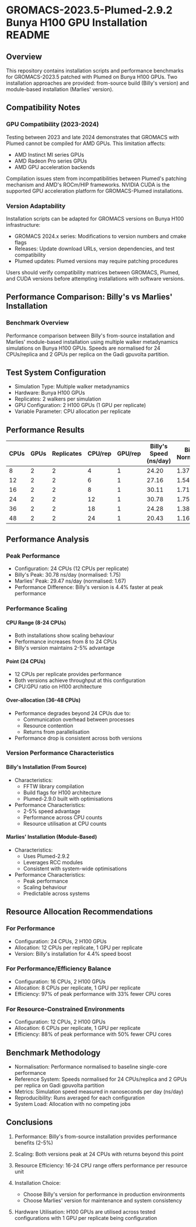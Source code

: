 # GROMACS-2023.5-Plumed-2.9.2 Bunya H100 GPU Installation README

## Overview
This repository contains installation scripts and performance benchmarks for GROMACS-2023.5 patched with Plumed on Bunya H100 GPUs. Two installation approaches are provided: from-source build (Billy's version) and module-based installation (Marlies' version).

## Compatibility Notes

### GPU Compatibility (2023-2024)
Testing between 2023 and late 2024 demonstrates that GROMACS with Plumed cannot be compiled for AMD GPUs. This limitation affects:
- AMD Instinct MI series GPUs
- AMD Radeon Pro series GPUs  
- AMD GPU acceleration backends

Compilation issues stem from incompatibilities between Plumed's patching mechanism and AMD's ROCm/HIP frameworks. NVIDIA CUDA is the supported GPU acceleration platform for GROMACS-Plumed installations.

### Version Adaptability
Installation scripts can be adapted for GROMACS versions on Bunya H100 infrastructure:
- GROMACS 2024.x series: Modifications to version numbers and cmake flags
- Releases: Update download URLs, version dependencies, and test compatibility
- Plumed updates: Plumed versions may require patching procedures

Users should verify compatibility matrices between GROMACS, Plumed, and CUDA versions before attempting installations with software versions.

## Performance Comparison: Billy's vs Marlies' Installation

### Benchmark Overview
Performance comparison between Billy's from-source installation and Marlies' module-based installation using multiple walker metadynamics simulations on Bunya H100 GPUs. Speeds are normalised for 24 CPUs/replica and 2 GPUs per replica on the Gadi gpuvolta partition.

## Test System Configuration
- Simulation Type: Multiple walker metadynamics
- Hardware: Bunya H100 GPUs
- Replicates: 2 walkers per simulation
- GPU Configuration: 2 H100 GPUs (1 GPU per replicate)
- Variable Parameter: CPU allocation per replicate

## Performance Results

| CPUs | GPUs | Replicates | CPU/rep | GPU/rep | Billy's Speed (ns/day) | Billy's Normalised | Marlies' Speed (ns/day) | Marlies' Normalised |
|------|------|------------|---------|---------|------------------------|-------------------|-------------------------|-------------------|
| 8    | 2    | 2          | 4       | 1       | 24.20                  | 1.37              | 23.57                   | 1.34              |
| 12   | 2    | 2          | 6       | 1       | 27.16                  | 1.54              | 27.30                   | 1.55              |
| 16   | 2    | 2          | 8       | 1       | 30.11                  | 1.71              | 29.47                   | 1.67              |
| 24   | 2    | 2          | 12      | 1       | 30.78                  | 1.75              | 29.47                   | 1.67              |
| 36   | 2    | 2          | 18      | 1       | 24.28                  | 1.38              | 24.46                   | 1.39              |
| 48   | 2    | 2          | 24      | 1       | 20.43                  | 1.16              | 19.40                   | 1.10              |

## Performance Analysis

### Peak Performance
- Configuration: 24 CPUs (12 CPUs per replicate)
- Billy's Peak: 30.78 ns/day (normalised: 1.75)
- Marlies' Peak: 29.47 ns/day (normalised: 1.67)
- Performance Difference: Billy's version is 4.4% faster at peak performance

### Performance Scaling

#### CPU Range (8-24 CPUs)
- Both installations show scaling behaviour
- Performance increases from 8 to 24 CPUs
- Billy's version maintains 2-5% advantage

#### Point (24 CPUs)
- 12 CPUs per replicate provides performance
- Both versions achieve throughput at this configuration
- CPU:GPU ratio on H100 architecture

#### Over-allocation (36-48 CPUs)
- Performance degrades beyond 24 CPUs due to:
  - Communication overhead between processes
  - Resource contention
  - Returns from parallelisation
- Performance drop is consistent across both versions

### Version Performance Characteristics

#### Billy's Installation (From Source)
- Characteristics:
  - FFTW library compilation
  - Build flags for H100 architecture
  - Plumed-2.9.0 built with optimisations
- Performance Characteristics:
  - 2-5% speed advantage
  - Performance across CPU counts
  - Resource utilisation at CPU counts

#### Marlies' Installation (Module-Based)
- Characteristics:
  - Uses Plumed-2.9.2
  - Leverages RCC modules
  - Consistent with system-wide optimisations
- Performance Characteristics:
  - Peak performance
  - Scaling behaviour
  - Predictable across systems

## Resource Allocation Recommendations

### For Performance
- Configuration: 24 CPUs, 2 H100 GPUs
- Allocation: 12 CPUs per replicate, 1 GPU per replicate
- Version: Billy's installation for 4.4% speed boost

### For Performance/Efficiency Balance
- Configuration: 16 CPUs, 2 H100 GPUs  
- Allocation: 8 CPUs per replicate, 1 GPU per replicate
- Efficiency: 97% of peak performance with 33% fewer CPU cores

### For Resource-Constrained Environments
- Configuration: 12 CPUs, 2 H100 GPUs
- Allocation: 6 CPUs per replicate, 1 GPU per replicate
- Efficiency: 88% of peak performance with 50% fewer CPU cores

## Benchmark Methodology
- Normalisation: Performance normalised to baseline single-core performance
- Reference System: Speeds normalised for 24 CPUs/replica and 2 GPUs per replica on Gadi gpuvolta partition
- Metrics: Simulation speed measured in nanoseconds per day (ns/day)
- Reproducibility: Runs averaged for each configuration
- System Load: Allocation with no competing jobs

## Conclusions

1. Performance: Billy's from-source installation provides performance benefits (2-5%)

2. Scaling: Both versions peak at 24 CPUs with returns beyond this point

3. Resource Efficiency: 16-24 CPU range offers performance per resource unit

4. Installation Choice: 
   - Choose Billy's version for performance in production environments
   - Choose Marlies' version for maintenance and system consistency

5. Hardware Utilisation: H100 GPUs are utilised across tested configurations with 1 GPU per replicate being configuration
